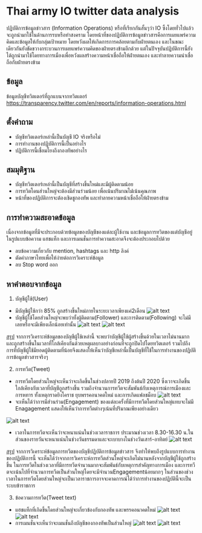 # Thai army IO twitter data analysis

ปฏิบัติการข้อมูลข่าวสาร (Information Operations) หรือที่เรียกกันสั้นๆว่า IO ซึ้งโดยทั่วไปแล้วจะถูกนำมาใช้ในด้านการรบหรือทำสงคราม โดยหน้าที่ของปฏิบัติการข้อมูลข่าวสารคือการเผยแพร่ความคิดและข้อมูลให้กับกลุ่มเป้าหมาย โดยหวังผลให้เกิดการการคล้อยตามกับฝ่ายตนเอง และในขณะเดียวกันยังขัดขวางกระบวนการเผยแพร่ความคิดของฝ่ายตรงข้ามอีกด้วย แต่ในปัจจุบันปฏิบัติการนี้ยังได้ถูกนำมาใช้โดยทางการเมืองเพื่อหวังผลสร้างความหน้าเชื่อถือให้ฝ่ายตนเอง และทำลายความน่าเชื่อถือกับฝ่ายตรงข้าม

## ข้อมูล
ข้อมูลบัญชีทวิตเตอร์ที่ถูกแบนจากทวิตเตอร์ https://transparency.twitter.com/en/reports/information-operations.html

## ตั้งคำถาม
  * บัญชีทวิตเตอร์เหล่านี้เป็นบัญชี IO จริงหรือไม่
  * การทำงานของปฏิบัติการนี้เป็นอย่างไร
  * ปฏิบัติการนี้เชื่อมโยงถึงกองทัพอย่างไร
## สมมุติฐาน
  * บัญชีทวิตเตอร์เหล่านี้เป็นบัญชีที่สร้างขึ้นใหม่และมีผู้ติดตามน้อย
  * การทวิตโดนส่วนใหญ่จะต้องมีส่วนร่วมน้อย เพื่อเน้นปริมาณไม่่เน้นคุณภาพ
  * หน้าที่ของปฏิบัติการจะต้องเชิดชูกองทัพ และทำลายความหน้าเชื่อถือให้ฝ่ายตรงข้าม
## การทำความสะอาดข้อมูล
เนื่องจากข้อมูลที่มีจะประกอบด้วยข้อมูลของบัญชีของแต่ละผู้ใช้งาน และข้อมูลการทวิตของแต่บัญชีอยู่ในรูปแบบข้อความ แฮชแท็ก และการเมนชั่นการทำความสะอาดจึงจะต้องประกอบไปด้วย
  * ลบข้อความเกี่ยวกับ mention, hashtags และ http ลิงค์
  * ตัดคำภาษาไทยเพื่อให้ง่ายต่อการวิเคราะห์ข้อมูล
  * ลบ Stop word ออก
## หาคำตอบจากข้อมูล
 1. บัญชีผู้ใช้(User) 
  * มีบัญชีผู้ใช้กว่า 85% ถูกสร้างขึ้นใหม่ภายในระยะเวลาเพียงแค่2เดือน
![alt text](https://github.com/aaatou123/Wachira_Portfolio/blob/master/Thai%20army%20IO%20twitter%20data%20analysis/image/Account_creation.png)
  * บัญชีผู้ใช้โดยส่วนใหญ่จะพบว่าทั้งผู้ติดตาม(Follower) และการติดตาม(Following) จะไม่มีเลยหรือจะมีเพียงเล็กน้อยเท่านั้น
![alt text](https://github.com/aaatou123/Wachira_Portfolio/blob/master/Thai%20army%20IO%20twitter%20data%20analysis/image/Follower.png)
![alt text](https://github.com/aaatou123/Wachira_Portfolio/blob/master/Thai%20army%20IO%20twitter%20data%20analysis/image/Following.png)

 <ins>สรุป</ins> จากการวิเคราะห์ข้อมูลของบัญชีผู้ใช้เหล่านี้ จะพบว่าบัญชีผู้ใช้ผู้สร้างขึ้นด้วยในเวลาไม่นานมากและถูกสร้างขึ้นในเวลาที่ใกล้เคียงกันด้วยเหตุผลบางอย่างก่อนที่จะถูกปิดไปโดยทวิตเตอร์ รวมไปถึงการที่บัญชีผู้ใช้มียอดผู้ติดตามที่น้อยจึงแสดงให้เห็นว่าบัญชีเหล่านี้เป็นบัญชีที่ใช้ในการทำงานของปฏิบัติการข้อมูลข่าวสารจริงๆ
 
 2. การทวีต(Tweet)
  * การทวีตโดยส่วนใหญ่จะเห็นว่าจะเกิดขึ้นในช่วงปลายปี 2019 ถึงต้นปี 2020 ซึ่งเวาจะเกิดขึ้นใกล้เคียงกับเวลาที่บัญชีถูกสร้างขึ้น รวมถึงจำนวนการทวีตจะสัมพันธ์กับเหตุการณ์การเมืองและการหทาร ทั้งเหตุกราดยิงโคราช ยุบพรรคอนาคตใหม่ และการเกิดแฟลชม็อบ
![alt text](https://github.com/aaatou123/Wachira_Portfolio/blob/master/Thai%20army%20IO%20twitter%20data%20analysis/image/Number_of_tweets.png)
  * จะเห็นได้ว่าการมีส่วนร่วม(Engagement) ของแต่ละครั้งที่มีการทวีตโดยส่วนใหญ่แทบจะไม่มี Enagagement แสดงให้เห็นว่าการทวีตต่างๆเน้นที่ปริมาณเพียงอย่างเดียว
 
![alt text](https://github.com/aaatou123/Wachira_Portfolio/blob/master/Thai%20army%20IO%20twitter%20data%20analysis/image/Engagement.png)

  * เวลาในการทวีตจะเห็นว่าจะหนาแน่นในช่วงเวลาราชการ ประมาณช่วงเวลา 8.30-16.30 น.ในส่วนของรายวันจะหนาแน่นในช่วงวันธรรมดาและจะเบาบางในช่วงวันเสาร์-อาทิตย์
![alt text](https://github.com/aaatou123/Wachira_Portfolio/blob/master/Thai%20army%20IO%20twitter%20data%20analysis/image/official_time.png)

 <ins>สรุป</ins> จากการวิเคราะห์ข้อมูลการทวีตของบัญชีปฏิบัติการข้อมูลข่าวสาร จึงทำให้พบถึงรูปแบบการทำงานของปฏิบัติการนี้ จะเห็นได้ว่าจากการวิเคราะห์การทวีตส่วนใหญ่จะเกิดไม่นานหลังจากบัญชีผู้ใช้ถูกสร้างขึ้น ในการทวีตในช่วงเวลาที่มีการทวีตจำนวนมากจะสัมพันธ์กับเหตุการสำคัญทางการเมือง และการทวีตจะเน้นไปที่จำนวนการทวีตเป็นส่วนใหญ่โดยจะมีจำนวนEngagementน้อยมากๆ ในส่วนของช่วงเวลาในการทวีตโดยส่วนใหญ่จะเป็นเวลาราชการอาจจะคาดการณ์ได้ว่าการทำงานของปฏิบัตินี้จะเป็นระบบข้าราชการ
 
 3. ข้อความการทวีต(Tweet text)
  * แฮชแท็กที่เกิดขึ้นโดยส่วนใหญ่จะเกี่ยวข้องกับกองทัพ และพรรคอนาคตใหม่
![alt text](https://github.com/aaatou123/Wachira_Portfolio/blob/master/Thai%20army%20IO%20twitter%20data%20analysis/image/wordclound_hashtags.png)
![alt text](https://github.com/aaatou123/Wachira_Portfolio/blob/master/Thai%20army%20IO%20twitter%20data%20analysis/image/hashtags.png)
  * การเมนชั่นจะเห็นว่าจะเมนชั่นถึงบัญชีของกองทัพเป็นส่วนใหญ่
![alt text](https://github.com/aaatou123/Wachira_Portfolio/blob/master/Thai%20army%20IO%20twitter%20data%20analysis/image/wordcloud_mention.png)
![alt text](https://github.com/aaatou123/Wachira_Portfolio/blob/master/Thai%20army%20IO%20twitter%20data%20analysis/image/mention.png)

